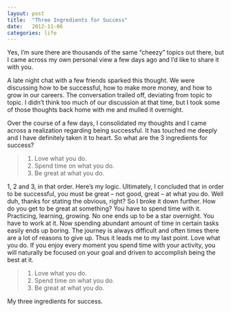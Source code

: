 ```yaml
---
layout: post
title:  "Three Ingredients for Success"
date:   2012-11-06
categories: life
---
```

Yes, I’m sure there are thousands of the same “cheezy” topics out there,  but I came across my own personal view a few days ago and I’d like to share it with you.

A late night chat with a few friends sparked this thought.  We were discussing how to be successful, how to make more money, and how to grow in our careers.  The conversation trailed off, deviating from topic to topic.  I didn’t think too much of our discussion at that time, but I took some of those thoughts back home with me and mulled it overnight.

Over the course of a few days, I consolidated my thoughts and I came across a realization regarding being successful.  It has touched me deeply and I have definitely taken it to heart.  So what are the 3 ingredients for success?  

> 1.  Love what you do.
> 2.  Spend time on what you do.
> 3.  Be great at what you do.

1, 2 and 3, in that order.  Here’s my logic.  Ultimately, I concluded that in order to be successful, you must be great – not good, great – at what you do.  Well duh, thanks for stating the obvious, right?  So I broke it down further.  How do you get to be great at something?  You have to spend time with it.  Practicing, learning, growing.  No one ends up to be a star overnight.  You have to work at it.  Now spending abundant amount of time in certain tasks easily ends up boring.  The journey is always difficult and often times there are a lot of reasons to give up.  Thus it leads me to my last point.  Love what you do.  If you enjoy every moment you spend time with your activity, you will naturally be focused on your goal and driven to accomplish being the best at it.  

> 1.  Love what you do.
> 2.  Spend time on what you do.
> 3.  Be great at what you do.

My three ingredients for success.